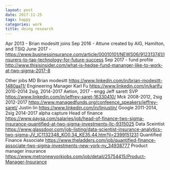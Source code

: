 ```yaml
---
layout: post
date: 2017-11-25
tags: happy
categories: work
title: doing research
---
```


Apr 2013 - Brian modesitt joins
Sep 2016 - Attune created by AIG, Hamilton, and TSIQ
June 2017 - https://www.businessinsurance.com/article/00010101/NEWS06/912313741/Insurers-to-tap-technology-for-future-success
Sep 2017 - fund profile http://www.thisisinsider.com/what-is-hedge-fund-mananger-like-to-work-at-two-sigma-2017-8


Other jobs
MD Brian modesitt https://www.linkedin.com/in/brian-modesitt-1480aa11/ 
Engineering Manager Karl Fu https://www.linkedin.com/in/karlfu 
2010-2014 2sig, 2014-2017 Aetion, 2017 - engg
Jeff sarett SVP https://www.linkedin.com/in/jeffrey-saret-16330410/
Mck 2008-2012, 2sig 2012-2017 
https://www.managedfunds.org/confeence_speakers/jeffrey-saret/
Justin lin https://www.linkedin.com/in/linjustin/ 
Google 2011-2014, 2sig 2014-2017 alpha capture
Head of finance https://www.paysa.com/salaries/job/head-of-finance-two-sigma-insurance-quantified-at-two-sigma-investments-llc-9315025
Data Sceintist https://www.glassdoor.com/job-listing/data-scientist-insurance-analytics-two-sigma-JV_IC1132348_KO0,34_KE35,44.htm?jl=2399151231
Quantified Finance Associate https://www.theladders.com/job/quantified-finance-associate-two-sigma-investments-new-york-ny_34938777
Product manager insurance https://www.metronewyorkjobs.com/job/detail/25754415/Product-Manager-Insurance
